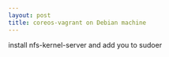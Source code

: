 ```yaml
---
layout: post
title: coreos-vagrant on Debian machine
---
```


install nfs-kernel-server and add you to sudoer
